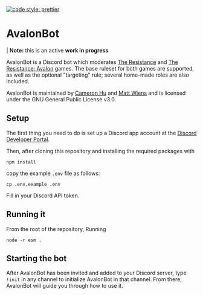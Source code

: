 [![code style: prettier](https://img.shields.io/badge/code_style-prettier-ff69b4.svg?style=flat-square)](https://github.com/prettier/prettier)

# AvalonBot

| **Note:** this is an active **work in progress**

AvalonBot is a Discord bot which moderates [The
Resistance](https://boardgamegeek.com/boardgame/41114/resistance) and
[The Resistance:
Avalon](https://boardgamegeek.com/boardgame/128882/resistance-avalon)
games. The base ruleset for both games are supported, as well as the
optional "targeting" rule; several home-made roles are also included.

AvalonBot is maintained by [Cameron Hu](https://github.com/hagabooga/)
and [Matt Wiens](https://github.com/mwiens91/) and is licensed under the
GNU General Public License v3.0.

## Setup

The first thing you need to do is set up a Discord app account at the
[Discord Developer
Portal](https://discordapp.com/developers/applications/).

Then, after cloning this repository and installing the required packages
with

```
npm install
```

copy the example `.env` file as follows:

```
cp .env.example .env
```

Fill in your Discord API token.

## Running it

From the root of the repository, Running

```
node -r esm .
```

## Starting the bot

After AvalonBot has been invited and added to your Discord server, type
`!init` in any channel to initialize AvalonBot in that channel. From
there, AvalonBot will guide you through how to use it.
